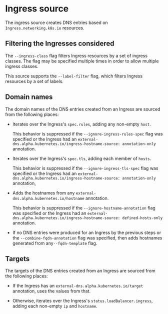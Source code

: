 # Ingress source

The ingress source creates DNS entries based on `Ingress.networking.k8s.io` resources.

## Filtering the Ingresses considered

The `--ingress-class` flag filters Ingress resources by a set of ingress classes.
The flag may be specified multiple times in order to
allow multiple ingress classes.

This source supports the `--label-filter` flag, which filters Ingress resources
by a set of labels.

## Domain names

The domain names of the DNS entries created from an Ingress are sourced from the following places:

* Iterates over the Ingress's `spec.rules`, adding any non-empty `host`.

  This behavior is suppressed if the `--ignore-ingress-rules-spec` flag was specified
or the Ingress had an
`external-dns.alpha.kubernetes.io/ingress-hostname-source: annotation-only` annotation. 

* Iterates over the Ingress's `spec.tls`, adding each member of `hosts`.

  This behavior is suppressed if the `--ignore-ingress-tls-spec` flag was specified
or the Ingress had an
`external-dns.alpha.kubernetes.io/ingress-hostname-source: annotation-only` annotation, 

* Adds the hostnames from any `external-dns.alpha.kubernetes.io/hostname` annotation.

  This behavior is suppressed if the `--ignore-hostname-annotation` flag was specified
or the Ingress had an
`external-dns.alpha.kubernetes.io/ingress-hostname-source: defined-hosts-only` annotation.

* If no DNS entries were produced for an Ingress by the previous steps
or the `--combine-fqdn-annotation` flag was specified, then adds hostnames
generated from any`--fqdn-template` flag.

## Targets

The targets of the DNS entries created from an Ingress are sourced from the following places:

* If the Ingress has an `external-dns.alpha.kubernetes.io/target` annotation, uses 
the values from that. 

* Otherwise, iterates over the Ingress's `status.loadBalancer.ingress`, 
adding each non-empty `ip` and `hostname`. 
